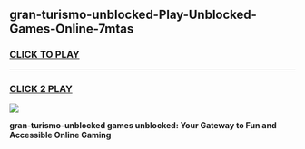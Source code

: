 
## gran-turismo-unblocked-Play-Unblocked-Games-Online-7mtas
<h3>
<a href="https://premium76.site?title=gran-turismo-unblocked&ref=25A">CLICK TO PLAY</a></h3>
<hr>

<h3>
<a href="https://premium76.site?title=gran-turismo-unblocked&ref=25A">CLICK 2 PLAY</a>
  
</h3>

<a href="https://premium76.site?title=gran-turismo-unblocked&ref=25A"><img src="https://clearcache.store/games.png"></a>


**gran-turismo-unblocked games unblocked: Your Gateway to Fun and Accessible Online Gaming**
